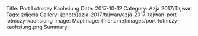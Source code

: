Title: Port Lotniczy Kaohsiung
Date: 2017-10-12
Category: Azja 2017/Tajwan
Tags: zdjęcia
Gallery: {photo}azja-2017/tajwan/azja-2017-tajwan-port-lotniczy-kaohsiung
Image: 
MapImage: {filename}images/port-lotniczy-kaohsiung.png
Summary: